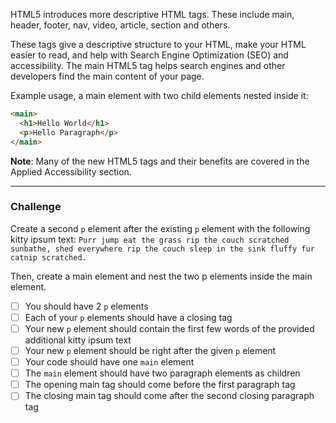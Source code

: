 <!--
title=Introduction to HTML5 Elements
code=<h2>CatPhotoApp</h2>\n<p>Kitty ipsum dolor sit amet, shed everywhere shed everywhere stretching attack your ankles chase the red dot, hairball run catnip eat the grass sniff.</p>

-->


HTML5 introduces more descriptive HTML tags. These include main, header, footer, nav, video, article, section and others.

These tags give a descriptive structure to your HTML, make your HTML easier to read, and help with Search Engine Optimization (SEO) and accessibility. The main HTML5 tag helps search engines and other developers find the main content of your page.

Example usage, a main element with two child elements nested inside it:

```html
<main>
  <h1>Hello World</h1>
  <p>Hello Paragraph</p>
</main>
```

**Note**: Many of the new HTML5 tags and their benefits are covered in the Applied Accessibility section.

---

### Challenge

Create a second `p` element after the existing `p` element with the following kitty ipsum text: `Purr jump eat the grass rip the couch scratched sunbathe, shed everywhere rip the couch sleep in the sink fluffy fur catnip scratched.`

Then, create a main element and nest the two p elements inside the main element.

- [ ] You should have 2 `p` elements <!--count("p")===2-->
- [ ] Each of your `p` elements should have a closing tag <!--countHTML("&lt;/p&gt;")===2-->
- [ ] Your new `p` element should contain the first few words of the provided additional kitty ipsum text <!-- countHTML("p&gt;purr jump")===1 -->
- [ ] Your new `p` element should be right after the given `p` element <!-- elementOrdersString("p&gt;kitty ipsum","p&gt;purr jump") -->
- [ ] Your code should have one `main` element <!--count("main")===1-->
- [ ] The `main` element should have two paragraph elements as children <!--count("main&gt;p")===2-->
- [ ] The opening main tag should come before the first paragraph tag <!--elementOrdersHTML("main","p")-->
- [ ] The closing main tag should come after the second closing paragraph tag <!-- elementOrdersString("/p","/main") -->